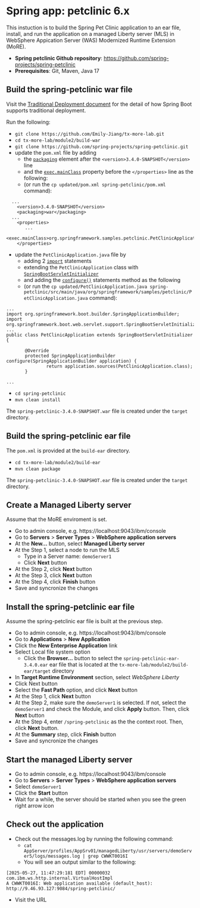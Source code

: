 # Spring app: petclinic 6.x

This instuction is to build the Spring Pet Clinic application to an ear file, install, and run the application on a managed Liberty server (MLS) in WebSphere Appication Server (WAS) Modernized Runtime Extension (MoRE).

- **Spring petclinic Github repository**: https://github.com/spring-projects/spring-petclinic
- **Prerequisites**: Git, Maven, Java 17

## Build the spring-petclinic war file

Visit the [Traditional Deployment document](https://docs.spring.io/spring-boot/how-to/deployment/traditional-deployment.html) for the detail of how Spring Boot supports traditional deployment.

Run the following:
- `git clone https://github.com/Emily-Jiang/tx-more-lab.git`
- `cd tx-more-lab/module2/build-war`
- `git clone https://github.com/spring-projects/spring-petclinic.git`
- update the `pom.xml` file by adding
  - the [`packaging`](https://github.com/Emily-Jiang/tx-more-lab/blob/main/module2/build-war/updated/pom.xml#L15) element after the `<version>3.4.0-SNAPSHOT</version>` line
  - and the [`exec.mainClass`](https://github.com/Emily-Jiang/tx-more-lab/blob/main/module2/build-war/updated/pom.xml#L41) property before the `</properties>` line as the following:
  - (or run the `cp updated/pom.xml spring-petclinic/pom.xml` command):

```
  ...
    <version>3.4.0-SNAPSHOT</version>
    <packaging>war</packaging>
  ...
    <properties>
       ...
       <exec.mainClass>org.springframework.samples.petclinic.PetClinicApplication</exec.mainClass>
    </properties>
```

- update the `PetClinicApplication.java` file by
  - adding 2 [`import`](https://github.com/Emily-Jiang/tx-more-lab/blob/main/module2/build-war/updated/PetClinicApplication.java#L21-L22) statements 
  - extending the `PetClinicApplication` class with [`SpringBootServletInitializer`](https://github.com/Emily-Jiang/tx-more-lab/blob/main/module2/build-war/updated/PetClinicApplication.java#L33)
  - and adding the [`configure()`](https://github.com/Emily-Jiang/tx-more-lab/blob/main/module2/build-war/updated/PetClinicApplication.java#L35-L38) statements  method as the following
  - (or run the `cp updated/PetClinicApplication.java spring-petclinic/src/main/java/org/springframework/samples/petclinic/PetClinicApplication.java` command):
 
```
...
import org.springframework.boot.builder.SpringApplicationBuilder;
import org.springframework.boot.web.servlet.support.SpringBootServletInitializer;
...
public class PetClinicApplication extends SpringBootServletInitializer {

       @Override
       protected SpringApplicationBuilder configure(SpringApplicationBuilder application) {
               return application.sources(PetClinicApplication.class);
       }

...
```
- `cd spring-petclinic`
- `mvn clean install`

The `spring-petclinic-3.4.0-SNAPSHOT.war` file is created under the `target` directory.

## Build the spring-petclinic ear file

The `pom.xml` is provided at the `build-ear` directory.

- `cd tx-more-lab/module2/build-ear`
- `mvn clean package`

The `spring-petclinic-3.4.0-SNAPSHOT.ear` file is created under the `target` directory.

## Create a Managed Liberty server 

Assume that the MoRE enviroment is set.

- Go to admin console, e.g. https://localhost:9043/ibm/console 
- Go to **Servers** > **Server Types** > **WebSphere application servers**
- At the **New...** button, select **Managed Liberty server**
- At the Step 1, select a node to run the MLS
  - Type in a Server name: `demoServer1`
  - Click **Next** button
- At the Step 2, click **Next** button
- At the Step 3, click **Next** button
- At the Step 4, click **Finish** button
- Save and syncronize the changes

## Install the spring-petclinic ear file

Assume the spring-petclinic ear file is built at the previous step.

- Go to admin console, e.g. https://localhost:9043/ibm/console 
- Go to **Applications** > **New Application**
- Click the **New Enterprise Application** link
- Select Local file system option 
  - Click the **Browser...** button to select the `spring-petclinic-ear-3.4.0.ear` ear file that is located at the `tx-more-lab/module2/build-ear/target` directory 
- In **Target Runtime Environment** section, select _WebSphere Liberty_
- Click Next button 
- Select the **Fast Path** option, and click **Next** button 
- At the Step 1, click **Next** button 
- At the Step 2, make sure the `demoServer1` is selected. If not, select the `demoServer1` and check the Module, and click **Apply** button. Then, click **Next** button
- At the Step 4, enter `/spring-petclinic` as the the context root. Then, click **Next** button.
- At the **Summary** step, click **Finish** button 
- Save and syncronize the changes

##  Start the managed Liberty server
- Go to admin console, e.g. https://localhost:9043/ibm/console 
- Go to **Servers** > **Server Types** > **WebSphere application servers**
- Select `demoServer1`
- Click the **Start** button 
- Wait for a while, the server should be started when you see the green right arrow icon

## Check out the application

- Check out the messages.log by running the following command:
  - `cat AppServer/profiles/AppSrv01/managedLiberty/usr/servers/demoServer5/logs/messages.log | grep CWWKT0016I`
  - You will see an output similar to the following:
```
[2025-05-27, 11:47:29:181 EDT] 00000032 com.ibm.ws.http.internal.VirtualHostImpl
A CWWKT0016I: Web application available (default_host): http://9.46.93.127:9084/spring-petclinic/
```
- Visit the URL
